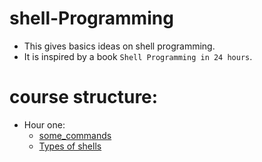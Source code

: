 # shell-Programming
  - This gives basics ideas on shell programming.
  - It is inspired by a book `Shell Programming in 24 hours`.
 # course structure:
 - Hour one:
    + [some_commands](some_commands.ipynb)
    + [Types of shells](Type_of_shells.ipynb)
